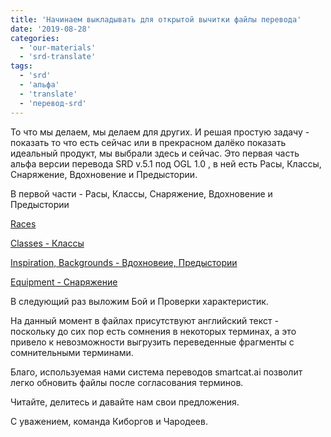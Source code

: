 ```yaml
---
title: 'Начинаем выкладывать для открытой вычитки файлы перевода'
date: '2019-08-28'
categories:
  - 'our-materials'
  - 'srd-translate'
tags:
  - 'srd'
  - 'альфа'
  - 'translate'
  - 'перевод-srd'
---
```


То что мы делаем, мы делаем для других. И решая простую задачу - показать то что есть сейчас или в прекрасном далёко показать идеальный продукт, мы выбрали здесь и сейчас. Это первая часть альфа версии перевода SRD v.5.1 под OGL 1.0 , в ней есть Расы, Классы, Снаряжение, Вдохновение и Предыстории.

В первой части - Расы, Классы, Снаряжение, Вдохновение и Предыстории

[Races](https://1drv.ms/w/s!Atcrhwwo1lBAxaEHJoqCcIljgISfug)

[Classes - Классы](https://1drv.ms/w/s!Atcrhwwo1lBAxaEDJoqCcIljgISfug)

[Inspiration, Backgrounds - Вдохновеие, Предыстории](https://1drv.ms/w/s!Atcrhwwo1lBAxaEGJoqCcIljgISfugШ)

[Equipment - Снаряжение](https://1drv.ms/w/s!Atcrhwwo1lBAxaEFJoqCcIljgISfug)

В следующий раз выложим Бой и Проверки характеристик.

На данный момент в файлах присутствуют английский текст - поскольку до сих пор есть сомнения в некоторых терминах, а это привело к невозможности выгрузить переведенные фрагменты с сомнительными терминами.

Благо, используемая нами система переводов smartcat.ai позволит легко обновить файлы после согласования терминов.

Читайте, делитесь и давайте нам свои предложения.

С уважением, команда Киборгов и Чародеев.
